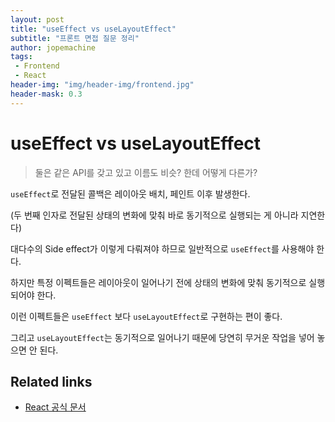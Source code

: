 ```yaml
---
layout: post
title: "useEffect vs useLayoutEffect"
subtitle: "프론트 면접 질문 정리"
author: jopemachine
tags: 
 - Frontend
 - React
header-img: "img/header-img/frontend.jpg"
header-mask: 0.3
---
```


# useEffect vs useLayoutEffect

> 둘은 같은 API를 갖고 있고 이름도 비슷? 한데 어떻게 다른가?

`useEffect`로 전달된 콜백은 레이아웃 배치, 페인트 이후 발생한다.

(두 번째 인자로 전달된 상태의 변화에 맞춰 바로 동기적으로 실행되는 게 아니라 지연한다)

대다수의 Side effect가 이렇게 다뤄져야 하므로 일반적으로 `useEffect`를 사용해야 한다.

하지만 특정 이펙트들은 레이아웃이 일어나기 전에 상태의 변화에 맞춰 동기적으로 실행되어야 한다.

이런 이펙트들은 `useEffect` 보다 `useLayoutEffect`로 구현하는 편이 좋다.

그리고 `useLayoutEffect`는 동기적으로 일어나기 때문에 당연히 무거운 작업을 넣어 놓으면 안 된다.

## Related links

- [React 공식 문서](https://ko.reactjs.org/docs/hooks-reference.html#timing-of-effects)